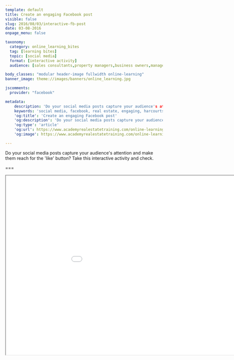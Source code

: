 ```yaml
---
template: default
title: Create an engaging Facebook post
visible: false
slug: 2016/08/03/interactive-fb-post
date: 03-08-2016
onpage_menu: false

taxonomy:
  category: online_learning_bites
  tag: [learning bites]
  topic: [social media]
  format: [interactive activity]
  audience: [sales consultants,property managers,business owners,managers]

body_classes: "modular header-image fullwidth online-learning"
banner_image: theme://images/banners/online_learning.jpg

jscomments:
  provider: "facebook"

metadata:
    description: 'Do your social media posts capture your audience's attention and make them reach for the 'like' button? Take this interactive activity and check.'
    keywords: 'social media, facebook, real estate, engaging, harcourts'
    'og:title': 'Create an engaging Facebook post'
    'og:description': 'Do your social media posts capture your audience's attention and make them reach for the 'like' button? Take this interactive activity and check.'
    'og:type': 'article'
    'og:url': https://www.academyrealestatetraining.com/online-learning/bites/2016/08/03/interactive-fb-post#pk_campaign=Social-2016-08
    'og:image': https://www.academyrealestatetraining.com/online-learning/bites/2016/08/03/interactive-fb-post/interactive-fb-post.png

---
```


Do your social media posts capture your audience's attention and make them reach for the 'like' button? Take this interactive activity and check.

===

<iframe src="interactive-fb-post/_storyline/story_html5.html" name="storyline" width="1020" height="574" scrolling="no"></iframe>

